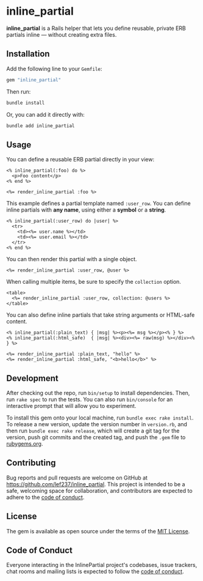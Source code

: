 # inline_partial

**inline_partial** is a Rails helper that lets you define reusable, private ERB partials inline — without creating extra files.

## Installation

Add the following line to your `Gemfile`:

```ruby
gem "inline_partial"
```

Then run:

```bash
bundle install
```

Or, you can add it directly with:

```bash
bundle add inline_partial
```

## Usage

You can define a reusable ERB partial directly in your view:

```erb
<% inline_partial(:foo) do %>
  <p>Foo content</p>
<% end %>

<%= render_inline_partial :foo %>
```

This example defines a partial template named `:user_row`. You can define inline partials with **any name**, using either a **symbol** or a **string**.

```erb
<% inline_partial(:user_row) do |user| %>
  <tr>
    <td><%= user.name %></td>
    <td><%= user.email %></td>
  </tr>
<% end %>
```

You can then render this partial with a single object.

```erb
<%= render_inline_partial :user_row, @user %>
```

When calling multiple items, be sure to specify the `collection` option.

```erb
<table>
  <%= render_inline_partial :user_row, collection: @users %>
</table>
```

You can also define inline partials that take string arguments or HTML-safe content.

```erb
<% inline_partial(:plain_text) { |msg| %><p><%= msg %></p><% } %>
<% inline_partial(:html_safe)  { |msg| %><div><%= raw(msg) %></div><% } %>

<%= render_inline_partial :plain_text, "hello" %>
<%= render_inline_partial :html_safe, "<b>hello</b>" %>
```

## Development

After checking out the repo, run `bin/setup` to install dependencies. Then, run `rake spec` to run the tests. You can also run `bin/console` for an interactive prompt that will allow you to experiment.

To install this gem onto your local machine, run `bundle exec rake install`. To release a new version, update the version number in `version.rb`, and then run `bundle exec rake release`, which will create a git tag for the version, push git commits and the created tag, and push the `.gem` file to [rubygems.org](https://rubygems.org).

## Contributing

Bug reports and pull requests are welcome on GitHub at https://github.com/lef237/inline_partial. This project is intended to be a safe, welcoming space for collaboration, and contributors are expected to adhere to the [code of conduct](https://github.com/lef237/inline_partial/blob/main/CODE_OF_CONDUCT.md).

## License

The gem is available as open source under the terms of the [MIT License](https://opensource.org/licenses/MIT).

## Code of Conduct

Everyone interacting in the InlinePartial project's codebases, issue trackers, chat rooms and mailing lists is expected to follow the [code of conduct](https://github.com/lef237/inline_partial/blob/main/CODE_OF_CONDUCT.md).
